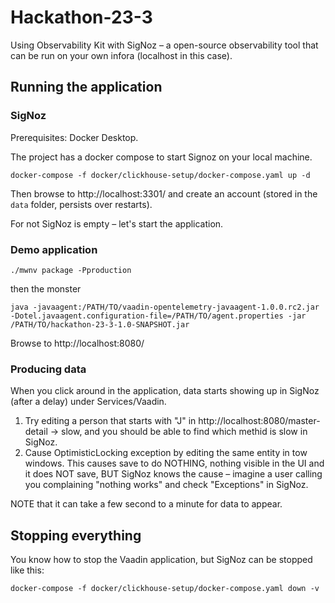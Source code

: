 # Hackathon-23-3

Using Observability Kit with SigNoz – a open-source observability tool that can be run on your own infora (localhost in this case).

## Running the application

### SigNoz
Prerequisites: Docker Desktop.

The project has a docker compose to start Signoz on your local machine.

`docker-compose -f docker/clickhouse-setup/docker-compose.yaml up -d`

Then browse to http://localhost:3301/  and create an account (stored in the `data` folder, persists over restarts).

For not SigNoz is empty – let's start the application.

### Demo application

`./mwnv package -Pproduction`

then the monster 

`java -javaagent:/PATH/TO/vaadin-opentelemetry-javaagent-1.0.0.rc2.jar -Dotel.javaagent.configuration-file=/PATH/TO/agent.properties -jar /PATH/TO/hackathon-23-3-1.0-SNAPSHOT.jar`

Browse to http://localhost:8080/

### Producing data
When you click around in the application, data starts showing up in SigNoz (after a delay) under Services/Vaadin.

1. Try editing a person that starts with "J" in http://localhost:8080/master-detail -> slow, and you should be able to find which methid is slow in SigNoz.
2. Cause OptimisticLocking exception by editing the same entity in tow windows. This causes save to do NOTHING, nothing visible in the UI and it does NOT save, BUT SigNoz knows the cause – imagine a user calling you complaining "nothing works" and check "Exceptions" in SigNoz.

NOTE that it can take a few second to a minute for data to appear.

## Stopping everything
You know how to stop the Vaadin application, but SigNoz can be stopped like this:

`docker-compose -f docker/clickhouse-setup/docker-compose.yaml down -v`

